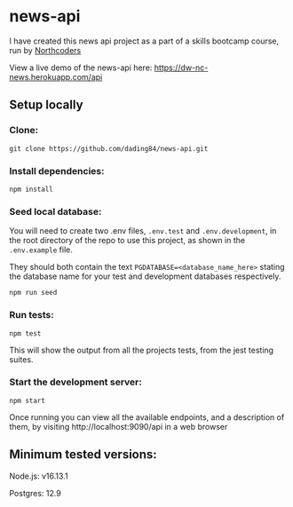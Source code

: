 # news-api

I have created this news api project as a part of a skills bootcamp course, run by [Northcoders](https://northcoders.com/)

View a live demo of the news-api here: https://dw-nc-news.herokuapp.com/api

## Setup locally

### Clone:

`git clone https://github.com/dading84/news-api.git`

### Install dependencies:

`npm install`

### Seed local database:

You will need to create two .env files, `.env.test` and `.env.development`, in the root directory of the repo to use this project, as shown in the `.env.example` file.

They should both contain the text `PGDATABASE=<database_name_here>` stating the database name for your test and development databases respectively.

`npm run seed`

### Run tests:

`npm test`

This will show the output from all the projects tests, from the jest testing suites.

### Start the development server:

`npm start`

Once running you can view all the available endpoints, and a description of them, by visiting http://localhost:9090/api in a web browser

## Minimum tested versions:

Node.js: v16.13.1

Postgres: 12.9

